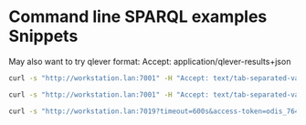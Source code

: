 # Command line SPARQL examples Snippets

May also want to try qlever format: Accept: application/qlever-results+json


```bash
curl -s "http://workstation.lan:7001" -H "Accept: text/tab-separated-values" -H "Content-type: application/sparql-query" --data "SELECT * WHERE { ?s ?p ?o } LIMIT 10" ;

```

```bash
curl -s "http://workstation.lan:7001" -H "Accept: text/tab-separated-values" -H "Content-type: application/sparql-query" --data @./searchODIS/dataset.rq ;

```

```bash
curl -s "http://workstation.lan:7019?timeout=600s&access-token=odis_7643543846_6dMISzlPrD7i" -H "Accept: text/csv" -H "Content-type: application/sparql-query" --data "SELECT * WHERE { ?s ?p ?o  }" >  results.csv
```
